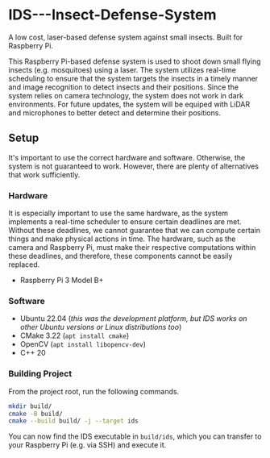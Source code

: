 # IDS---Insect-Defense-System
A low cost, laser-based defense system against small insects.
Built for Raspberry Pi.

This Raspberry Pi-based defense system is used to shoot down small flying insects (e.g. mosquitoes) using a laser.
The system utilizes real-time scheduling to ensure that the system targets the insects in a timely manner and image recognition to detect insects and their positions.
Since the system relies on camera technology, the system does not work in dark environments.
For future updates, the system will be equiped with LiDAR and microphones to better detect and determine their positions.

## Setup
It's important to use the correct hardware and software.
Otherwise, the system is not guaranteed to work.
However, there are plenty of alternatives that work sufficiently.

### Hardware
It is especially important to use the same hardware, as the system implements a real-time scheduler to ensure certain deadlines are met.
Without these deadlines, we cannot guarantee that we can compute certain things and make physical actions in time.
The hardware, such as the camera and Raspberry Pi, must make their respective computations within these deadlines, and therefore, these components cannot be easily replaced.

- Raspberry Pi 3 Model B+

### Software
- Ubuntu 22.04 (_this was the development platform, but IDS works on other Ubuntu versions or Linux distributions too_)
- CMake 3.22 (`apt install cmake`)
- OpenCV (`apt install libopencv-dev`)
- C++ 20

### Building Project
From the project root, run the following commands.

```bash
mkdir build/
cmake -B build/
cmake --build build/ -j --target ids
```

You can now find the IDS executable in `build/ids`, which you can transfer to your Raspberry Pi (e.g. via SSH) and execute it.